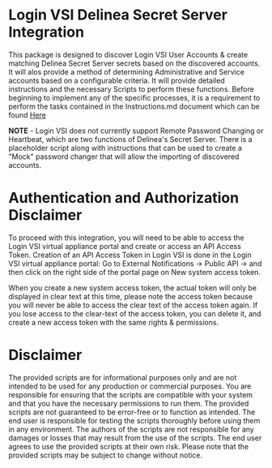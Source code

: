 
# Login VSI Delinea Secret Server Integration

This package is designed to discover Login VSI User Accounts & create matching Delinea Secret Server secrets based on the discovered accounts. It will alos provide a method of determining Administrative and Service accounts based on a configurable criteria. It will provide detailed instructions and the necessary Scripts to perform these functions. Before beginning to implement any of the specific processes, it is a requirement to perform the tasks contained in the Instructions.md document which can be found [Here](./Instructions.md)

**NOTE** - Login VSI does not currently support Remote Password Changing or Heartbeat, which are two functions of Delinea's Secret Server. There is a placeholder script along with instructions that can be used to create a "Mock" password changer that will allow the importing of discovered accounts.  

# Authentication and Authorization Disclaimer

To proceed with this integration, you will need to be able to access the Login VSI virtual appliance portal and create or access an API Access Token.  Creation of an API Access Token in Login VSI is done in the Login VSI virtual appliance portal:  Go to External Notifications -> Public API -> and then click on the right side of the portal page on New system access token.  

When you create a new system access token, the actual token will only be displayed in clear text at this time, please note the access token because you will never be able to access the clear text of the access token again.  If you lose access to the clear-text of the access token, you can delete it, and create a new access token with the same rights & permissions.

# Disclaimer

The provided scripts are for informational purposes only and are not intended to be used for any production or commercial purposes. You are responsible for ensuring that the scripts are compatible with your system and that you have the necessary permissions to run them. The provided scripts are not guaranteed to be error-free or to function as intended. The end user is responsible for testing the scripts thoroughly before using them in any environment. The authors of the scripts are not responsible for any damages or losses that may result from the use of the scripts. The end user agrees to use the provided scripts at their own risk. Please note that the provided scripts may be subject to change without notice.

